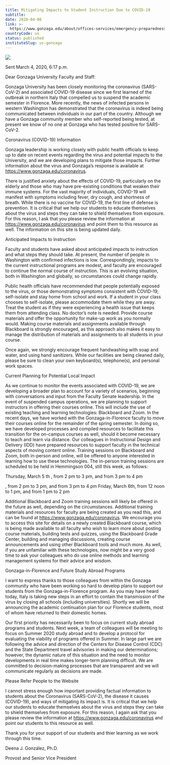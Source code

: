 ```yaml
---
title: Mitigating Impacts to Student Instruction Due to COVID-19
subtitle: 
date: 2020-04-08
link: >-
  https://www.gonzaga.edu/about/offices-services/emergency-preparedness/zagready/hazard-specific-resources/coronavirus/announcements-messages/mitigating-impacts-to-student-instruction-due-to-covid-19
countryCode: us
status: published
instituteSlug: us-gonzaga
---
```

![](https://www.gonzaga.edu/apple-touch-icon.png)

Sent March 4, 2020, 6:17 p.m.

Dear Gonzaga University Faculty and Staff:

Gonzaga University has been closely monitoring the coronavirus (SARS-CoV-2) and associated COVID-19 disease since we first learned of the outbreak in northern Italy that compelled us to suspend the academic semester in Florence. More recently, the news of infected persons in western Washington has demonstrated that the coronavirus is indeed being communicated between individuals in our part of the country. Although we have a Gonzaga community member who self-reported being tested, at present we know of no one at Gonzaga who has tested positive for SARS-CoV-2.

Coronavirus (COVID-19) Information

Gonzaga leadership is working closely with public health officials to keep up to date on recent events regarding the virus and potential impacts to the University, and we are developing plans to mitigate those impacts. Further information about the virus and Gonzaga’s response is available at https://www.gonzaga.edu/coronavirus.

There is justified anxiety about the effects of COVID-19, particularly on the elderly and those who may have pre-existing conditions that weaken their immune systems. For the vast majority of individuals, COVID-19 will manifest with symptoms including fever, dry cough, and shortness of breath. While there is no vaccine for COVID-19, the first line of defense is prevention. It is critical that we help our students to educate themselves about the virus and steps they can take to shield themselves from exposure. For this reason, I ask that you please review the information at https://www.gonzaga.edu/coronavirus and point them to this resource as well. The information on this site is being updated daily.

Anticipated Impacts to Instruction

Faculty and students have asked about anticipated impacts to instruction and what steps they should take. At present, the number of people in Washington with confirmed infections is low. Correspondingly, impacts to the current instructional programs are modest, and faculty are encouraged to continue the normal course of instruction. This is an evolving situation, both in Washington and globally, so circumstances could change rapidly.

Public health officials have recommended that people potentially exposed to the virus, or those demonstrating symptoms consistent with COVID-19, self-isolate and stay home from school and work. If a student in your class chooses to self-isolate, please accommodate them while they are away. Treat the student as if they were experiencing a health issue that keeps them from attending class. No doctor’s note is needed. Provide course materials and offer the opportunity for make-up work as you normally would. Making course materials and assignments available through Blackboard is strongly encouraged, as this approach also makes it easy to manage the distribution of materials and assignments to all students in your course.

Once again, we strongly encourage frequent handwashing with soap and water, and using hand sanitizers. While our facilities are being cleaned daily, please be sure to clean your own keyboard(s), telephone(s), and personal work spaces.

Current Planning for Potential Local Impact

As we continue to monitor the events associated with COVID-19, we are developing a broader plan to account for a variety of scenarios, beginning with conversations and input from the Faculty Senate leadership. In the event of suspended campus operations, we are planning to support instructors in offering their courses online. This will include the use of existing teaching and learning technologies: Blackboard and Zoom. In the recent days, we have worked with the Gonzaga-in-Florence faculty to move their courses online for the remainder of the spring semester. In doing so, we have developed processes and compiled resources to facilitate this transition for the on-campus courses as well, should it become necessary to teach and learn via distance. Our colleagues in Instructional Design and Delivery (IDD) have prepared resources to support faculty in the technical aspects of moving content online. Training sessions on Blackboard and Zoom, both in-person and online, will be offered to anyone interested in learning how to use these technologies. The in-person training sessions are scheduled to be held in Hemmingson 004, still this week, as follows:

Thursday, March 5 th , from 2 pm to 3 pm, and from 3 pm to 4 pm

, from 2 pm to 3 pm, and from 3 pm to 4 pm Friday, March 6th, from 12 noon to 1 pm, and from 1 pm to 2 pm

Additional Blackboard and Zoom training sessions will likely be offered in the future as well, depending on the circumstances. Additional training materials and resources for faculty are being created as you read this, and can be found at https://www.gonzaga.edu/coronavirus. We encourage you to access this site for details on a newly created Blackboard course, which is being made available to all faculty who wish to learn more about posting course materials, building tests and quizzes, using the Blackboard Grade Center, building and managing discussions, creating course announcements and using other Blackboard tools and much more. As well, if you are unfamiliar with these technologies, now might be a very good time to ask your colleagues who do use online methods and learning management systems for their advice and wisdom.

Gonzaga-in-Florence and Future Study Abroad Programs

I want to express thanks to those colleagues from within the Gonzaga community who have been working so hard to develop plans to support our students from the Gonzaga-in-Florence program. As you may have heard today, Italy is taking new steps in an effort to contain the transmission of the virus by closing all schools (including universities). Shortly we will be announcing the academic continuation plan for our Florence students, most of whom have returned to their domestic homes.

Our first priority has necessarily been to focus on current study abroad programs and students. Next week, a team of colleagues will be meeting to focus on Summer 2020 study abroad and to develop a protocol for evaluating the viability of programs offered in Summer. In large part we are following the advice and direction of the Centers for Disease Control (CDC) and the State Department travel advisories in making our determinations; however, the dynamic nature of this situation and the need to monitor developments in real time makes longer-term planning difficult. We are committed to decision-making processes that are transparent and we will communicate regularly as decisions are made.

Please Refer People to the Website

I cannot stress enough how important providing factual information to students about the Coronavirus (SARS-CoV-2), the disease it causes (COVID-19), and ways of mitigating its impact is. It is critical that we help our students to educate themselves about the virus and steps they can take to shield themselves from exposure. For this reason, I again ask that you please review the information at https://www.gonzaga.edu/coronavirus and point our students to this resource as well.

Thank you for your support of our students and thier learning as we work through this time.



Deena J. González, Ph.D.

Provost and Senior Vice President